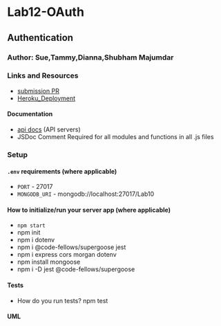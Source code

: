 # Lab12-OAuth

## Authentication

### Author: Sue,Tammy,Dianna,Shubham Majumdar

### Links and Resources
* [submission PR](https://github.com/Shubham-401n16/Lab12-OAuth/pull/1)
* [Heroku_Deployment](https://lab12-oauth-linkedin.herokuapp.com/)

#### Documentation
* [api docs](http://xyz.com/api-docs) (API servers)
* JSDoc Comment Required for all modules and functions in all .js files

### Setup
#### `.env` requirements (where applicable)
* `PORT` - 27017
* `MONGODB_URI` - mongodb://localhost:27017/Lab10

#### How to initialize/run your server app (where applicable)
* `npm start`
* npm init
* npm i dotenv
* npm i @code-fellows/supergoose jest
* npm i express cors morgan dotenv
* npm install mongoose
* npm i -D jest @code-fellows/supergoose
  
#### Tests
* How do you run tests?
npm test

#### UML


